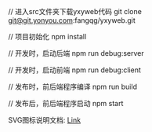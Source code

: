 // 进入src文件夹下载yxyweb代码
git clone git@git.yonyou.com:fangqg/yxyweb.git

// 项目初始化
npm install

// 开发时，启动后端
npm run debug:server

// 开发时，启动前端
npm run debug:client

// 发布时，前后端程序编译
npm run build

// 发布后，前后端程序启动
npm start 


SVG图标说明文档:  [Link](https://www.showdoc.cc/page/15308269)
